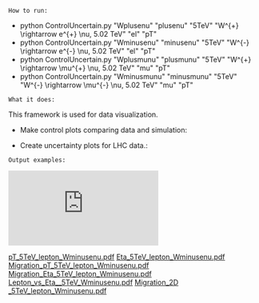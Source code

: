 ```
How to run:
```

-  python ControlUncertain.py  "Wplusenu"   "plusenu"   "5TeV"  "W^{+} \rightarrow e^{+}   \nu,     5.02 TeV" "el" "pT"
-  python ControlUncertain.py  "Wminusenu"  "minusenu"  "5TeV"  "W^{-} \rightarrow e^{-}   \nu,     5.02 TeV" "el" "pT"
-  python ControlUncertain.py  "Wplusmunu"  "plusmunu"  "5TeV"  "W^{+} \rightarrow \mu^{+} \nu,     5.02 TeV" "mu" "pT"
-  python ControlUncertain.py  "Wminusmunu" "minusmunu" "5TeV"  "W^{-} \rightarrow \mu^{-} \nu,     5.02 TeV" "mu" "pT"


```
What it does:
```
This framework is used for data visualization.

- Make control plots comparing data and simulation:

- Create uncertainty plots for LHC data.:

```
Output examples:
```

![pT_5TeV_lepton_Wminusenu.pdf](https://github.com/AtmaniHicham/Control-Plots-Uncert/files/12181199/pT_5TeV_lepton_Wminusenu.pdf)

[pT_5TeV_lepton_Wminusenu.pdf](https://github.com/AtmaniHicham/Control-Plots-Uncert/files/12181199/pT_5TeV_lepton_Wminusenu.pdf)
[Eta_5TeV_lepton_Wminusenu.pdf](https://github.com/AtmaniHicham/Control-Plots-Uncert/files/12181204/Eta_5TeV_lepton_Wminusenu.pdf)
[Migration_pT_5TeV_lepton_Wminusenu.pdf](https://github.com/AtmaniHicham/Control-Plots-Uncert/files/12181200/Migration_pT_5TeV_lepton_Wminusenu.pdf)
[Migration_Eta_5TeV_lepton_Wminusenu.pdf](https://github.com/AtmaniHicham/Control-Plots-Uncert/files/12181201/Migration_Eta_5TeV_lepton_Wminusenu.pdf)
[Lepton_vs_Eta__5TeV_Wminusenu.pdf](https://github.com/AtmaniHicham/Control-Plots-Uncert/files/12181203/Lepton_vs_Eta__5TeV_Wminusenu.pdf)
[Migration_2D _5TeV_lepton_Wminusenu.pdf](https://github.com/AtmaniHicham/Control-Plots-Uncert/files/12181202/Migration_2D._5TeV_lepton_Wminusenu.pdf)
